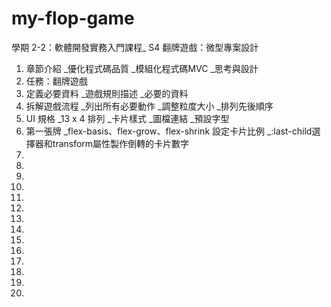 # my-flop-game
<p>學期 2-2：軟體開發實務入門課程_ S4 翻牌遊戲：微型專案設計</p>
<ol>
<li>章節介紹 _優化程式碼品質 _模組化程式碼MVC _思考與設計</li>
<li>任務：翻牌遊戲</li>
<li>定義必要資料 _遊戲規則描述 _必要的資料</li>
<li>拆解遊戲流程 _列出所有必要動作 _調整粒度大小 _排列先後順序</li>
<li>UI 規格 _13 x 4 排列 _卡片樣式 _圖檔連結 _預設字型 </li>
<li>第一張牌 _flex-basis、flex-grow、flex-shrink 設定卡片比例 _:last-child選擇器和transform屬性製作倒轉的卡片數字</li>
<li></li>
<li></li>
<li></li>
<li></li>
<li></li>
<li></li>
<li></li>
<li></li>
<li></li>
<li></li>
<li></li>
<li></li>
<li></li>
<li></li>
</ol>
